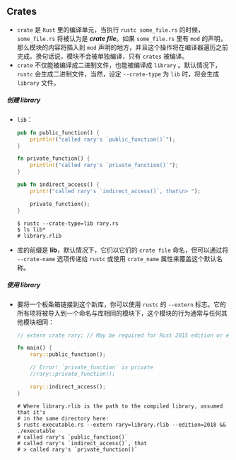 ## Crates

- `crate` 是 `Rust` 里的编译单元，当执行 `rustc some_file.rs` 的时候， `some_file.rs` 将被认为是 ***crate file***。如果 `some_file.rs` 里有 `mod` 的声明，那么模块的内容将插入到 `mod` 声明的地方，并且这个操作将在编译器遍历之前完成。换句话说，模块不会被单独编译，只有 `crates` 被编译。
- `crate` 不仅能被编译成二进制文件，也能被编译成 `library` 。默认情况下， `rustc` 会生成二进制文件，当然，设定 `--crate-type` 为 `lib` 时，将会生成 `library` 文件。

##### 创建 library

- `lib`：

  ```rust
  pub fn public_function() {
      println!("called rary's `public_function()`");
  }
  
  fn private_function() {
      println!("called rary's `private_function()`");
  }
  
  pub fn indirect_access() {
      print!("called rary's `indirect_access()`, that\n> ");
  
      private_function();
  }
  ```

  ```shell
  $ rustc --crate-type=lib rary.rs
  $ ls lib*
  # library.rlib
  ```

- 库的前缀是 **lib**，默认情况下，它们以它们的 `crate file` 命名，但可以通过将 `--crate-name` 选项传递给 `rustc` 或使用 `crate_name` 属性来覆盖这个默认名称。

##### 使用 library

- 要将一个板条箱链接到这个新库，你可以使用 `rustc` 的 `--extern` 标志。它的所有项将被导入到一个命名与库相同的模块下，这个模块的行为通常与任何其他模块相同：

  ```rust
  // extern crate rary; // May be required for Rust 2015 edition or earlier
  
  fn main() {
      rary::public_function();
  
      // Error! `private_function` is private
      //rary::private_function();
  
      rary::indirect_access();
  }
  ```

  ```shell
  # Where library.rlib is the path to the compiled library, assumed that it's
  # in the same directory here:
  $ rustc executable.rs --extern rary=library.rlib --edition=2018 && ./executable 
  # called rary's `public_function()`
  # called rary's `indirect_access()`, that
  # > called rary's `private_function()`
  ```

  